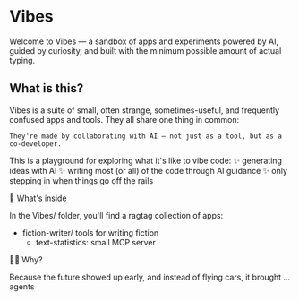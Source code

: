 # Vibes

Welcome to Vibes — a sandbox of apps and experiments powered by AI, guided by curiosity, and built with the minimum possible amount of actual typing.

## What is this?

Vibes is a suite of small, often strange, sometimes-useful, and frequently confused apps and tools. They all share one thing in common:

    They're made by collaborating with AI — not just as a tool, but as a co-developer.

This is a playground for exploring what it's like to vibe code:
✨ generating ideas with AI
✨ writing most (or all) of the code through AI guidance
✨ only stepping in when things go off the rails

📂 What's inside

In the Vibes/ folder, you'll find a ragtag collection of apps:

- fiction-writer/ tools for writing fiction
    - text-statistics: small MCP server

🧙‍♂️ Why?

Because the future showed up early, and instead of flying cars, it brought ... agents
